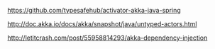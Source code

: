 https://github.com/typesafehub/activator-akka-java-spring

http://doc.akka.io/docs/akka/snapshot/java/untyped-actors.html

http://letitcrash.com/post/55958814293/akka-dependency-injection
